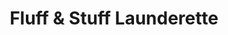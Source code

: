 ---
title: "Fluff & Stuff Launderette"
url: /bethlehem/fluff-and-stuff-launderette/
shop: laundry
---